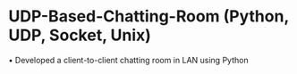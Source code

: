 # UDP-Based-Chatting-Room (Python, UDP, Socket, Unix)

• Developed a client-to-client chatting room in LAN using Python
